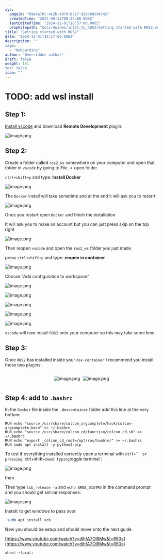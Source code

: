 ```yaml
---
sys:
  pageId: "89e0a78c-4e2b-4070-b327-d28cb0694742"
  createdTime: "2024-08-21T00:24:00.000Z"
  lastEditedTime: "2024-11-01T18:57:00.000Z"
  propFilepath: "docs/Guides/intro_to_ROS2/Getting started with ROS2.md"
title: "Getting started with ROS2"
date: "2024-11-01T18:57:00.000Z"
description: ""
tags:
  - "Onboarding"
author: "Overridden author"
draft: false
weight: 141
toc: false
icon: ""
---
```


# TODO: add wsl install

## Step 1:

[Install vscode](https://code.visualstudio.com/download) and download **Remote Development** plugin:

![image.png](https://prod-files-secure.s3.us-west-2.amazonaws.com/d518164a-d88e-44d1-a4ee-3adb3bd8bce0/efb52993-1881-4a40-b95e-6f020334f022/image.png?X-Amz-Algorithm=AWS4-HMAC-SHA256&X-Amz-Content-Sha256=UNSIGNED-PAYLOAD&X-Amz-Credential=ASIAZI2LB4666BBHXDID%2F20250228%2Fus-west-2%2Fs3%2Faws4_request&X-Amz-Date=20250228T050838Z&X-Amz-Expires=3600&X-Amz-Security-Token=IQoJb3JpZ2luX2VjEE0aCXVzLXdlc3QtMiJHMEUCIQCc71O6SmYrvKonjmrLjTj9vgQAxqnb0mYIijUmU98ovwIgakk9dUQk59oEyKdD4C5HPP%2B1C41Uyas84rNN6chg80gqiAQIhf%2F%2F%2F%2F%2F%2F%2F%2F%2F%2FARAAGgw2Mzc0MjMxODM4MDUiDK%2B%2FETCb3HbB8hKE1SrcA3KeLOLJYcBnrfwW%2BnrKm8M8xmKegEqaOmIJeNUjrEGI%2FVlVqKLxmcJZhn41eayDIlNJCpfP6T1nQN%2F9RY6DZc4Ex97ood7Gbxs0k8rJbC7Te10p%2B6KQdLNiCGeHjpoIJsu9grW0%2BDs%2BtOAZvDdFw%2FXYxewqzvlhJwZz5rObaawvyeThlbQHSzOQZj6poknyIl0Uh7MB5REwAhHw5LFuQTnvqPNgn5Z091Wq%2FBcFC7%2F9ytXySmxLUUdJci9fkhImyqvigNZUnKuXw0p0NnAH32pPkDxkj0%2BbK2WuvecA6qkUmzWB0zUbUqhwy3wy6mZqhDUaHnOXuLRBEPqdb%2BE9bTmVztEL9%2FWUYiv%2Fz%2B2wpC4p90sQ23ShKx5FKvsezlhsHX%2Fg3lwOnjCrI6TeP4DGrAwbuiRZQAoJGXfgb%2BbrLvS3lRNn6yws6Sj5SoML1Yko0NmpfnN5iJbLD8eyDomMUwiULKzGiiTh3g38EckdRoQyLhUFGwelFAj1Osdpe%2F2Q3VDnWNXD9H17qexm6AlmpUZuWvKo1KyNiJNOcTLN2E8HSZQYkmK1E%2FO09YWe2u0gEx%2B7UHpRJ2mxD4Eu5CnjbjZnp%2BXuofxlzDrRHv%2FnkMteALhZumbvp9lETL1hMIDzhL4GOqUBePu0uHrwjMgCzWKOvYI%2B5NJX9l7TFl1gQHv%2FelDjxjYnfZdms5L81h%2F9nt7zyr%2BcfhFGomB6%2B%2BTKgnsAIuadHtC8CdVhvWTY6Ii9WHl6UcjZA7Zxlnx9Jr1VSbvM63EPiaVbYSWyzQPmlV2lUoX0D5wS6CIFf8DmoUM%2BwdkZ%2Ffj6ZYF5L2YyNqhNDLf2GuGJuHxcJn5nOMI6rtaOkks6d6I%2BAaUN&X-Amz-Signature=27eee351cd2a53167b0d96ee9bb090a67627528d9e90ead5657d9489c4f985f4&X-Amz-SignedHeaders=host&x-id=GetObject)

## Step 2:

Create a folder called `ros2_ws` somewhere on your computer and open that folder in `vscode` by going to File → open folder 

`ctrl+shift+p` and type: **Install Docker**

![image.png](https://prod-files-secure.s3.us-west-2.amazonaws.com/d518164a-d88e-44d1-a4ee-3adb3bd8bce0/2269dc0e-1cd5-47ff-bceb-c04ad9b2eab0/image.png?X-Amz-Algorithm=AWS4-HMAC-SHA256&X-Amz-Content-Sha256=UNSIGNED-PAYLOAD&X-Amz-Credential=ASIAZI2LB4666BBHXDID%2F20250228%2Fus-west-2%2Fs3%2Faws4_request&X-Amz-Date=20250228T050837Z&X-Amz-Expires=3600&X-Amz-Security-Token=IQoJb3JpZ2luX2VjEE0aCXVzLXdlc3QtMiJHMEUCIQCc71O6SmYrvKonjmrLjTj9vgQAxqnb0mYIijUmU98ovwIgakk9dUQk59oEyKdD4C5HPP%2B1C41Uyas84rNN6chg80gqiAQIhf%2F%2F%2F%2F%2F%2F%2F%2F%2F%2FARAAGgw2Mzc0MjMxODM4MDUiDK%2B%2FETCb3HbB8hKE1SrcA3KeLOLJYcBnrfwW%2BnrKm8M8xmKegEqaOmIJeNUjrEGI%2FVlVqKLxmcJZhn41eayDIlNJCpfP6T1nQN%2F9RY6DZc4Ex97ood7Gbxs0k8rJbC7Te10p%2B6KQdLNiCGeHjpoIJsu9grW0%2BDs%2BtOAZvDdFw%2FXYxewqzvlhJwZz5rObaawvyeThlbQHSzOQZj6poknyIl0Uh7MB5REwAhHw5LFuQTnvqPNgn5Z091Wq%2FBcFC7%2F9ytXySmxLUUdJci9fkhImyqvigNZUnKuXw0p0NnAH32pPkDxkj0%2BbK2WuvecA6qkUmzWB0zUbUqhwy3wy6mZqhDUaHnOXuLRBEPqdb%2BE9bTmVztEL9%2FWUYiv%2Fz%2B2wpC4p90sQ23ShKx5FKvsezlhsHX%2Fg3lwOnjCrI6TeP4DGrAwbuiRZQAoJGXfgb%2BbrLvS3lRNn6yws6Sj5SoML1Yko0NmpfnN5iJbLD8eyDomMUwiULKzGiiTh3g38EckdRoQyLhUFGwelFAj1Osdpe%2F2Q3VDnWNXD9H17qexm6AlmpUZuWvKo1KyNiJNOcTLN2E8HSZQYkmK1E%2FO09YWe2u0gEx%2B7UHpRJ2mxD4Eu5CnjbjZnp%2BXuofxlzDrRHv%2FnkMteALhZumbvp9lETL1hMIDzhL4GOqUBePu0uHrwjMgCzWKOvYI%2B5NJX9l7TFl1gQHv%2FelDjxjYnfZdms5L81h%2F9nt7zyr%2BcfhFGomB6%2B%2BTKgnsAIuadHtC8CdVhvWTY6Ii9WHl6UcjZA7Zxlnx9Jr1VSbvM63EPiaVbYSWyzQPmlV2lUoX0D5wS6CIFf8DmoUM%2BwdkZ%2Ffj6ZYF5L2YyNqhNDLf2GuGJuHxcJn5nOMI6rtaOkks6d6I%2BAaUN&X-Amz-Signature=1884b08d7b5712129bf5dba8594ed5fef99abdae25448aaca4001ea7dfc6bde9&X-Amz-SignedHeaders=host&x-id=GetObject)

The `Docker` install will take sometime and at the end it will ask you to restart

![image.png](https://prod-files-secure.s3.us-west-2.amazonaws.com/d518164a-d88e-44d1-a4ee-3adb3bd8bce0/ed233f78-be33-4b1f-b89c-9c346c0e961e/image.png?X-Amz-Algorithm=AWS4-HMAC-SHA256&X-Amz-Content-Sha256=UNSIGNED-PAYLOAD&X-Amz-Credential=ASIAZI2LB4666BBHXDID%2F20250228%2Fus-west-2%2Fs3%2Faws4_request&X-Amz-Date=20250228T050837Z&X-Amz-Expires=3600&X-Amz-Security-Token=IQoJb3JpZ2luX2VjEE0aCXVzLXdlc3QtMiJHMEUCIQCc71O6SmYrvKonjmrLjTj9vgQAxqnb0mYIijUmU98ovwIgakk9dUQk59oEyKdD4C5HPP%2B1C41Uyas84rNN6chg80gqiAQIhf%2F%2F%2F%2F%2F%2F%2F%2F%2F%2FARAAGgw2Mzc0MjMxODM4MDUiDK%2B%2FETCb3HbB8hKE1SrcA3KeLOLJYcBnrfwW%2BnrKm8M8xmKegEqaOmIJeNUjrEGI%2FVlVqKLxmcJZhn41eayDIlNJCpfP6T1nQN%2F9RY6DZc4Ex97ood7Gbxs0k8rJbC7Te10p%2B6KQdLNiCGeHjpoIJsu9grW0%2BDs%2BtOAZvDdFw%2FXYxewqzvlhJwZz5rObaawvyeThlbQHSzOQZj6poknyIl0Uh7MB5REwAhHw5LFuQTnvqPNgn5Z091Wq%2FBcFC7%2F9ytXySmxLUUdJci9fkhImyqvigNZUnKuXw0p0NnAH32pPkDxkj0%2BbK2WuvecA6qkUmzWB0zUbUqhwy3wy6mZqhDUaHnOXuLRBEPqdb%2BE9bTmVztEL9%2FWUYiv%2Fz%2B2wpC4p90sQ23ShKx5FKvsezlhsHX%2Fg3lwOnjCrI6TeP4DGrAwbuiRZQAoJGXfgb%2BbrLvS3lRNn6yws6Sj5SoML1Yko0NmpfnN5iJbLD8eyDomMUwiULKzGiiTh3g38EckdRoQyLhUFGwelFAj1Osdpe%2F2Q3VDnWNXD9H17qexm6AlmpUZuWvKo1KyNiJNOcTLN2E8HSZQYkmK1E%2FO09YWe2u0gEx%2B7UHpRJ2mxD4Eu5CnjbjZnp%2BXuofxlzDrRHv%2FnkMteALhZumbvp9lETL1hMIDzhL4GOqUBePu0uHrwjMgCzWKOvYI%2B5NJX9l7TFl1gQHv%2FelDjxjYnfZdms5L81h%2F9nt7zyr%2BcfhFGomB6%2B%2BTKgnsAIuadHtC8CdVhvWTY6Ii9WHl6UcjZA7Zxlnx9Jr1VSbvM63EPiaVbYSWyzQPmlV2lUoX0D5wS6CIFf8DmoUM%2BwdkZ%2Ffj6ZYF5L2YyNqhNDLf2GuGJuHxcJn5nOMI6rtaOkks6d6I%2BAaUN&X-Amz-Signature=70f79d353e50142ff5c3bbf22c24b81479bacec5bac19877b71d5bf74db714c6&X-Amz-SignedHeaders=host&x-id=GetObject)

Once you restart open `Docker` and finish the installation

It will ask you to make an account but you can just press skip on the top right

![image.png](https://prod-files-secure.s3.us-west-2.amazonaws.com/d518164a-d88e-44d1-a4ee-3adb3bd8bce0/21010ad9-1659-4fd9-9f59-9932a09b2a3d/image.png?X-Amz-Algorithm=AWS4-HMAC-SHA256&X-Amz-Content-Sha256=UNSIGNED-PAYLOAD&X-Amz-Credential=ASIAZI2LB4666BBHXDID%2F20250228%2Fus-west-2%2Fs3%2Faws4_request&X-Amz-Date=20250228T050838Z&X-Amz-Expires=3600&X-Amz-Security-Token=IQoJb3JpZ2luX2VjEE0aCXVzLXdlc3QtMiJHMEUCIQCc71O6SmYrvKonjmrLjTj9vgQAxqnb0mYIijUmU98ovwIgakk9dUQk59oEyKdD4C5HPP%2B1C41Uyas84rNN6chg80gqiAQIhf%2F%2F%2F%2F%2F%2F%2F%2F%2F%2FARAAGgw2Mzc0MjMxODM4MDUiDK%2B%2FETCb3HbB8hKE1SrcA3KeLOLJYcBnrfwW%2BnrKm8M8xmKegEqaOmIJeNUjrEGI%2FVlVqKLxmcJZhn41eayDIlNJCpfP6T1nQN%2F9RY6DZc4Ex97ood7Gbxs0k8rJbC7Te10p%2B6KQdLNiCGeHjpoIJsu9grW0%2BDs%2BtOAZvDdFw%2FXYxewqzvlhJwZz5rObaawvyeThlbQHSzOQZj6poknyIl0Uh7MB5REwAhHw5LFuQTnvqPNgn5Z091Wq%2FBcFC7%2F9ytXySmxLUUdJci9fkhImyqvigNZUnKuXw0p0NnAH32pPkDxkj0%2BbK2WuvecA6qkUmzWB0zUbUqhwy3wy6mZqhDUaHnOXuLRBEPqdb%2BE9bTmVztEL9%2FWUYiv%2Fz%2B2wpC4p90sQ23ShKx5FKvsezlhsHX%2Fg3lwOnjCrI6TeP4DGrAwbuiRZQAoJGXfgb%2BbrLvS3lRNn6yws6Sj5SoML1Yko0NmpfnN5iJbLD8eyDomMUwiULKzGiiTh3g38EckdRoQyLhUFGwelFAj1Osdpe%2F2Q3VDnWNXD9H17qexm6AlmpUZuWvKo1KyNiJNOcTLN2E8HSZQYkmK1E%2FO09YWe2u0gEx%2B7UHpRJ2mxD4Eu5CnjbjZnp%2BXuofxlzDrRHv%2FnkMteALhZumbvp9lETL1hMIDzhL4GOqUBePu0uHrwjMgCzWKOvYI%2B5NJX9l7TFl1gQHv%2FelDjxjYnfZdms5L81h%2F9nt7zyr%2BcfhFGomB6%2B%2BTKgnsAIuadHtC8CdVhvWTY6Ii9WHl6UcjZA7Zxlnx9Jr1VSbvM63EPiaVbYSWyzQPmlV2lUoX0D5wS6CIFf8DmoUM%2BwdkZ%2Ffj6ZYF5L2YyNqhNDLf2GuGJuHxcJn5nOMI6rtaOkks6d6I%2BAaUN&X-Amz-Signature=bd58dd5153e2d76d4cf72bbeff29f6d1491e03c8ecd8d13493be5b957e4a3e53&X-Amz-SignedHeaders=host&x-id=GetObject)

Then reopen `vscode` and open the `ros2_ws` folder you just made

press `ctrl+shift+p` and type: **reopen in container**

![image.png](https://prod-files-secure.s3.us-west-2.amazonaws.com/d518164a-d88e-44d1-a4ee-3adb3bd8bce0/4e93b8c2-41ad-488c-8095-c74205196118/image.png?X-Amz-Algorithm=AWS4-HMAC-SHA256&X-Amz-Content-Sha256=UNSIGNED-PAYLOAD&X-Amz-Credential=ASIAZI2LB4666BBHXDID%2F20250228%2Fus-west-2%2Fs3%2Faws4_request&X-Amz-Date=20250228T050837Z&X-Amz-Expires=3600&X-Amz-Security-Token=IQoJb3JpZ2luX2VjEE0aCXVzLXdlc3QtMiJHMEUCIQCc71O6SmYrvKonjmrLjTj9vgQAxqnb0mYIijUmU98ovwIgakk9dUQk59oEyKdD4C5HPP%2B1C41Uyas84rNN6chg80gqiAQIhf%2F%2F%2F%2F%2F%2F%2F%2F%2F%2FARAAGgw2Mzc0MjMxODM4MDUiDK%2B%2FETCb3HbB8hKE1SrcA3KeLOLJYcBnrfwW%2BnrKm8M8xmKegEqaOmIJeNUjrEGI%2FVlVqKLxmcJZhn41eayDIlNJCpfP6T1nQN%2F9RY6DZc4Ex97ood7Gbxs0k8rJbC7Te10p%2B6KQdLNiCGeHjpoIJsu9grW0%2BDs%2BtOAZvDdFw%2FXYxewqzvlhJwZz5rObaawvyeThlbQHSzOQZj6poknyIl0Uh7MB5REwAhHw5LFuQTnvqPNgn5Z091Wq%2FBcFC7%2F9ytXySmxLUUdJci9fkhImyqvigNZUnKuXw0p0NnAH32pPkDxkj0%2BbK2WuvecA6qkUmzWB0zUbUqhwy3wy6mZqhDUaHnOXuLRBEPqdb%2BE9bTmVztEL9%2FWUYiv%2Fz%2B2wpC4p90sQ23ShKx5FKvsezlhsHX%2Fg3lwOnjCrI6TeP4DGrAwbuiRZQAoJGXfgb%2BbrLvS3lRNn6yws6Sj5SoML1Yko0NmpfnN5iJbLD8eyDomMUwiULKzGiiTh3g38EckdRoQyLhUFGwelFAj1Osdpe%2F2Q3VDnWNXD9H17qexm6AlmpUZuWvKo1KyNiJNOcTLN2E8HSZQYkmK1E%2FO09YWe2u0gEx%2B7UHpRJ2mxD4Eu5CnjbjZnp%2BXuofxlzDrRHv%2FnkMteALhZumbvp9lETL1hMIDzhL4GOqUBePu0uHrwjMgCzWKOvYI%2B5NJX9l7TFl1gQHv%2FelDjxjYnfZdms5L81h%2F9nt7zyr%2BcfhFGomB6%2B%2BTKgnsAIuadHtC8CdVhvWTY6Ii9WHl6UcjZA7Zxlnx9Jr1VSbvM63EPiaVbYSWyzQPmlV2lUoX0D5wS6CIFf8DmoUM%2BwdkZ%2Ffj6ZYF5L2YyNqhNDLf2GuGJuHxcJn5nOMI6rtaOkks6d6I%2BAaUN&X-Amz-Signature=03e4a3ab46c8370d7eaf0ba68f3cf163a0230ac7626ead6f22335c3a35644fb8&X-Amz-SignedHeaders=host&x-id=GetObject)

Choose “Add configuration to workspace”

![image.png](https://prod-files-secure.s3.us-west-2.amazonaws.com/d518164a-d88e-44d1-a4ee-3adb3bd8bce0/9560b282-5060-4989-ba37-97e7b2c22476/image.png?X-Amz-Algorithm=AWS4-HMAC-SHA256&X-Amz-Content-Sha256=UNSIGNED-PAYLOAD&X-Amz-Credential=ASIAZI2LB4666BBHXDID%2F20250228%2Fus-west-2%2Fs3%2Faws4_request&X-Amz-Date=20250228T050838Z&X-Amz-Expires=3600&X-Amz-Security-Token=IQoJb3JpZ2luX2VjEE0aCXVzLXdlc3QtMiJHMEUCIQCc71O6SmYrvKonjmrLjTj9vgQAxqnb0mYIijUmU98ovwIgakk9dUQk59oEyKdD4C5HPP%2B1C41Uyas84rNN6chg80gqiAQIhf%2F%2F%2F%2F%2F%2F%2F%2F%2F%2FARAAGgw2Mzc0MjMxODM4MDUiDK%2B%2FETCb3HbB8hKE1SrcA3KeLOLJYcBnrfwW%2BnrKm8M8xmKegEqaOmIJeNUjrEGI%2FVlVqKLxmcJZhn41eayDIlNJCpfP6T1nQN%2F9RY6DZc4Ex97ood7Gbxs0k8rJbC7Te10p%2B6KQdLNiCGeHjpoIJsu9grW0%2BDs%2BtOAZvDdFw%2FXYxewqzvlhJwZz5rObaawvyeThlbQHSzOQZj6poknyIl0Uh7MB5REwAhHw5LFuQTnvqPNgn5Z091Wq%2FBcFC7%2F9ytXySmxLUUdJci9fkhImyqvigNZUnKuXw0p0NnAH32pPkDxkj0%2BbK2WuvecA6qkUmzWB0zUbUqhwy3wy6mZqhDUaHnOXuLRBEPqdb%2BE9bTmVztEL9%2FWUYiv%2Fz%2B2wpC4p90sQ23ShKx5FKvsezlhsHX%2Fg3lwOnjCrI6TeP4DGrAwbuiRZQAoJGXfgb%2BbrLvS3lRNn6yws6Sj5SoML1Yko0NmpfnN5iJbLD8eyDomMUwiULKzGiiTh3g38EckdRoQyLhUFGwelFAj1Osdpe%2F2Q3VDnWNXD9H17qexm6AlmpUZuWvKo1KyNiJNOcTLN2E8HSZQYkmK1E%2FO09YWe2u0gEx%2B7UHpRJ2mxD4Eu5CnjbjZnp%2BXuofxlzDrRHv%2FnkMteALhZumbvp9lETL1hMIDzhL4GOqUBePu0uHrwjMgCzWKOvYI%2B5NJX9l7TFl1gQHv%2FelDjxjYnfZdms5L81h%2F9nt7zyr%2BcfhFGomB6%2B%2BTKgnsAIuadHtC8CdVhvWTY6Ii9WHl6UcjZA7Zxlnx9Jr1VSbvM63EPiaVbYSWyzQPmlV2lUoX0D5wS6CIFf8DmoUM%2BwdkZ%2Ffj6ZYF5L2YyNqhNDLf2GuGJuHxcJn5nOMI6rtaOkks6d6I%2BAaUN&X-Amz-Signature=1028df58b5a282f1df7dbdf0a0982d8c3dc906dad43a9b0256d2554708c32518&X-Amz-SignedHeaders=host&x-id=GetObject)

![image.png](https://prod-files-secure.s3.us-west-2.amazonaws.com/d518164a-d88e-44d1-a4ee-3adb3bd8bce0/2ee63f81-886b-48e8-a553-dc6e5eac99e4/image.png?X-Amz-Algorithm=AWS4-HMAC-SHA256&X-Amz-Content-Sha256=UNSIGNED-PAYLOAD&X-Amz-Credential=ASIAZI2LB4666BBHXDID%2F20250228%2Fus-west-2%2Fs3%2Faws4_request&X-Amz-Date=20250228T050838Z&X-Amz-Expires=3600&X-Amz-Security-Token=IQoJb3JpZ2luX2VjEE0aCXVzLXdlc3QtMiJHMEUCIQCc71O6SmYrvKonjmrLjTj9vgQAxqnb0mYIijUmU98ovwIgakk9dUQk59oEyKdD4C5HPP%2B1C41Uyas84rNN6chg80gqiAQIhf%2F%2F%2F%2F%2F%2F%2F%2F%2F%2FARAAGgw2Mzc0MjMxODM4MDUiDK%2B%2FETCb3HbB8hKE1SrcA3KeLOLJYcBnrfwW%2BnrKm8M8xmKegEqaOmIJeNUjrEGI%2FVlVqKLxmcJZhn41eayDIlNJCpfP6T1nQN%2F9RY6DZc4Ex97ood7Gbxs0k8rJbC7Te10p%2B6KQdLNiCGeHjpoIJsu9grW0%2BDs%2BtOAZvDdFw%2FXYxewqzvlhJwZz5rObaawvyeThlbQHSzOQZj6poknyIl0Uh7MB5REwAhHw5LFuQTnvqPNgn5Z091Wq%2FBcFC7%2F9ytXySmxLUUdJci9fkhImyqvigNZUnKuXw0p0NnAH32pPkDxkj0%2BbK2WuvecA6qkUmzWB0zUbUqhwy3wy6mZqhDUaHnOXuLRBEPqdb%2BE9bTmVztEL9%2FWUYiv%2Fz%2B2wpC4p90sQ23ShKx5FKvsezlhsHX%2Fg3lwOnjCrI6TeP4DGrAwbuiRZQAoJGXfgb%2BbrLvS3lRNn6yws6Sj5SoML1Yko0NmpfnN5iJbLD8eyDomMUwiULKzGiiTh3g38EckdRoQyLhUFGwelFAj1Osdpe%2F2Q3VDnWNXD9H17qexm6AlmpUZuWvKo1KyNiJNOcTLN2E8HSZQYkmK1E%2FO09YWe2u0gEx%2B7UHpRJ2mxD4Eu5CnjbjZnp%2BXuofxlzDrRHv%2FnkMteALhZumbvp9lETL1hMIDzhL4GOqUBePu0uHrwjMgCzWKOvYI%2B5NJX9l7TFl1gQHv%2FelDjxjYnfZdms5L81h%2F9nt7zyr%2BcfhFGomB6%2B%2BTKgnsAIuadHtC8CdVhvWTY6Ii9WHl6UcjZA7Zxlnx9Jr1VSbvM63EPiaVbYSWyzQPmlV2lUoX0D5wS6CIFf8DmoUM%2BwdkZ%2Ffj6ZYF5L2YyNqhNDLf2GuGJuHxcJn5nOMI6rtaOkks6d6I%2BAaUN&X-Amz-Signature=3a4cf8cc71ea6ccbae6f1695e8d26aa0aa2643c7c0dde1e4ccabe6d3bcdbef0d&X-Amz-SignedHeaders=host&x-id=GetObject)

![image.png](https://prod-files-secure.s3.us-west-2.amazonaws.com/d518164a-d88e-44d1-a4ee-3adb3bd8bce0/ae1580b2-b048-407e-aed9-b584224a7a04/image.png?X-Amz-Algorithm=AWS4-HMAC-SHA256&X-Amz-Content-Sha256=UNSIGNED-PAYLOAD&X-Amz-Credential=ASIAZI2LB4666BBHXDID%2F20250228%2Fus-west-2%2Fs3%2Faws4_request&X-Amz-Date=20250228T050837Z&X-Amz-Expires=3600&X-Amz-Security-Token=IQoJb3JpZ2luX2VjEE0aCXVzLXdlc3QtMiJHMEUCIQCc71O6SmYrvKonjmrLjTj9vgQAxqnb0mYIijUmU98ovwIgakk9dUQk59oEyKdD4C5HPP%2B1C41Uyas84rNN6chg80gqiAQIhf%2F%2F%2F%2F%2F%2F%2F%2F%2F%2FARAAGgw2Mzc0MjMxODM4MDUiDK%2B%2FETCb3HbB8hKE1SrcA3KeLOLJYcBnrfwW%2BnrKm8M8xmKegEqaOmIJeNUjrEGI%2FVlVqKLxmcJZhn41eayDIlNJCpfP6T1nQN%2F9RY6DZc4Ex97ood7Gbxs0k8rJbC7Te10p%2B6KQdLNiCGeHjpoIJsu9grW0%2BDs%2BtOAZvDdFw%2FXYxewqzvlhJwZz5rObaawvyeThlbQHSzOQZj6poknyIl0Uh7MB5REwAhHw5LFuQTnvqPNgn5Z091Wq%2FBcFC7%2F9ytXySmxLUUdJci9fkhImyqvigNZUnKuXw0p0NnAH32pPkDxkj0%2BbK2WuvecA6qkUmzWB0zUbUqhwy3wy6mZqhDUaHnOXuLRBEPqdb%2BE9bTmVztEL9%2FWUYiv%2Fz%2B2wpC4p90sQ23ShKx5FKvsezlhsHX%2Fg3lwOnjCrI6TeP4DGrAwbuiRZQAoJGXfgb%2BbrLvS3lRNn6yws6Sj5SoML1Yko0NmpfnN5iJbLD8eyDomMUwiULKzGiiTh3g38EckdRoQyLhUFGwelFAj1Osdpe%2F2Q3VDnWNXD9H17qexm6AlmpUZuWvKo1KyNiJNOcTLN2E8HSZQYkmK1E%2FO09YWe2u0gEx%2B7UHpRJ2mxD4Eu5CnjbjZnp%2BXuofxlzDrRHv%2FnkMteALhZumbvp9lETL1hMIDzhL4GOqUBePu0uHrwjMgCzWKOvYI%2B5NJX9l7TFl1gQHv%2FelDjxjYnfZdms5L81h%2F9nt7zyr%2BcfhFGomB6%2B%2BTKgnsAIuadHtC8CdVhvWTY6Ii9WHl6UcjZA7Zxlnx9Jr1VSbvM63EPiaVbYSWyzQPmlV2lUoX0D5wS6CIFf8DmoUM%2BwdkZ%2Ffj6ZYF5L2YyNqhNDLf2GuGJuHxcJn5nOMI6rtaOkks6d6I%2BAaUN&X-Amz-Signature=c2838ffc9e6dc9a8741a91acc20b44da67bf905ea74b5828dbecea4b740e2936&X-Amz-SignedHeaders=host&x-id=GetObject)

![image.png](https://prod-files-secure.s3.us-west-2.amazonaws.com/d518164a-d88e-44d1-a4ee-3adb3bd8bce0/53255b28-f75e-430f-b9e3-c0ac8577e42b/image.png?X-Amz-Algorithm=AWS4-HMAC-SHA256&X-Amz-Content-Sha256=UNSIGNED-PAYLOAD&X-Amz-Credential=ASIAZI2LB4666BBHXDID%2F20250228%2Fus-west-2%2Fs3%2Faws4_request&X-Amz-Date=20250228T050837Z&X-Amz-Expires=3600&X-Amz-Security-Token=IQoJb3JpZ2luX2VjEE0aCXVzLXdlc3QtMiJHMEUCIQCc71O6SmYrvKonjmrLjTj9vgQAxqnb0mYIijUmU98ovwIgakk9dUQk59oEyKdD4C5HPP%2B1C41Uyas84rNN6chg80gqiAQIhf%2F%2F%2F%2F%2F%2F%2F%2F%2F%2FARAAGgw2Mzc0MjMxODM4MDUiDK%2B%2FETCb3HbB8hKE1SrcA3KeLOLJYcBnrfwW%2BnrKm8M8xmKegEqaOmIJeNUjrEGI%2FVlVqKLxmcJZhn41eayDIlNJCpfP6T1nQN%2F9RY6DZc4Ex97ood7Gbxs0k8rJbC7Te10p%2B6KQdLNiCGeHjpoIJsu9grW0%2BDs%2BtOAZvDdFw%2FXYxewqzvlhJwZz5rObaawvyeThlbQHSzOQZj6poknyIl0Uh7MB5REwAhHw5LFuQTnvqPNgn5Z091Wq%2FBcFC7%2F9ytXySmxLUUdJci9fkhImyqvigNZUnKuXw0p0NnAH32pPkDxkj0%2BbK2WuvecA6qkUmzWB0zUbUqhwy3wy6mZqhDUaHnOXuLRBEPqdb%2BE9bTmVztEL9%2FWUYiv%2Fz%2B2wpC4p90sQ23ShKx5FKvsezlhsHX%2Fg3lwOnjCrI6TeP4DGrAwbuiRZQAoJGXfgb%2BbrLvS3lRNn6yws6Sj5SoML1Yko0NmpfnN5iJbLD8eyDomMUwiULKzGiiTh3g38EckdRoQyLhUFGwelFAj1Osdpe%2F2Q3VDnWNXD9H17qexm6AlmpUZuWvKo1KyNiJNOcTLN2E8HSZQYkmK1E%2FO09YWe2u0gEx%2B7UHpRJ2mxD4Eu5CnjbjZnp%2BXuofxlzDrRHv%2FnkMteALhZumbvp9lETL1hMIDzhL4GOqUBePu0uHrwjMgCzWKOvYI%2B5NJX9l7TFl1gQHv%2FelDjxjYnfZdms5L81h%2F9nt7zyr%2BcfhFGomB6%2B%2BTKgnsAIuadHtC8CdVhvWTY6Ii9WHl6UcjZA7Zxlnx9Jr1VSbvM63EPiaVbYSWyzQPmlV2lUoX0D5wS6CIFf8DmoUM%2BwdkZ%2Ffj6ZYF5L2YyNqhNDLf2GuGJuHxcJn5nOMI6rtaOkks6d6I%2BAaUN&X-Amz-Signature=a10588ae5909962d7f5cebe8db73524decb76c0a22e197540f01d158acb81cff&X-Amz-SignedHeaders=host&x-id=GetObject)

![image.png](https://prod-files-secure.s3.us-west-2.amazonaws.com/d518164a-d88e-44d1-a4ee-3adb3bd8bce0/7c562767-5af9-4ffb-97d1-327bcdf4ee00/image.png?X-Amz-Algorithm=AWS4-HMAC-SHA256&X-Amz-Content-Sha256=UNSIGNED-PAYLOAD&X-Amz-Credential=ASIAZI2LB4666BBHXDID%2F20250228%2Fus-west-2%2Fs3%2Faws4_request&X-Amz-Date=20250228T050837Z&X-Amz-Expires=3600&X-Amz-Security-Token=IQoJb3JpZ2luX2VjEE0aCXVzLXdlc3QtMiJHMEUCIQCc71O6SmYrvKonjmrLjTj9vgQAxqnb0mYIijUmU98ovwIgakk9dUQk59oEyKdD4C5HPP%2B1C41Uyas84rNN6chg80gqiAQIhf%2F%2F%2F%2F%2F%2F%2F%2F%2F%2FARAAGgw2Mzc0MjMxODM4MDUiDK%2B%2FETCb3HbB8hKE1SrcA3KeLOLJYcBnrfwW%2BnrKm8M8xmKegEqaOmIJeNUjrEGI%2FVlVqKLxmcJZhn41eayDIlNJCpfP6T1nQN%2F9RY6DZc4Ex97ood7Gbxs0k8rJbC7Te10p%2B6KQdLNiCGeHjpoIJsu9grW0%2BDs%2BtOAZvDdFw%2FXYxewqzvlhJwZz5rObaawvyeThlbQHSzOQZj6poknyIl0Uh7MB5REwAhHw5LFuQTnvqPNgn5Z091Wq%2FBcFC7%2F9ytXySmxLUUdJci9fkhImyqvigNZUnKuXw0p0NnAH32pPkDxkj0%2BbK2WuvecA6qkUmzWB0zUbUqhwy3wy6mZqhDUaHnOXuLRBEPqdb%2BE9bTmVztEL9%2FWUYiv%2Fz%2B2wpC4p90sQ23ShKx5FKvsezlhsHX%2Fg3lwOnjCrI6TeP4DGrAwbuiRZQAoJGXfgb%2BbrLvS3lRNn6yws6Sj5SoML1Yko0NmpfnN5iJbLD8eyDomMUwiULKzGiiTh3g38EckdRoQyLhUFGwelFAj1Osdpe%2F2Q3VDnWNXD9H17qexm6AlmpUZuWvKo1KyNiJNOcTLN2E8HSZQYkmK1E%2FO09YWe2u0gEx%2B7UHpRJ2mxD4Eu5CnjbjZnp%2BXuofxlzDrRHv%2FnkMteALhZumbvp9lETL1hMIDzhL4GOqUBePu0uHrwjMgCzWKOvYI%2B5NJX9l7TFl1gQHv%2FelDjxjYnfZdms5L81h%2F9nt7zyr%2BcfhFGomB6%2B%2BTKgnsAIuadHtC8CdVhvWTY6Ii9WHl6UcjZA7Zxlnx9Jr1VSbvM63EPiaVbYSWyzQPmlV2lUoX0D5wS6CIFf8DmoUM%2BwdkZ%2Ffj6ZYF5L2YyNqhNDLf2GuGJuHxcJn5nOMI6rtaOkks6d6I%2BAaUN&X-Amz-Signature=cda292c8d053131b3bf05468ab10631a5fe6830639f5ea0704ac6f5897c1f78b&X-Amz-SignedHeaders=host&x-id=GetObject)

`vscode` will now install `ROS2` onto your computer so this may take some time.

## Step 3:

Once `ROS2` has installed inside your `dev-container` I recommend you install these two plugins:

<div style="display: flex;flex-direction: row; column-gap:10px; max-width: 630px;justify-content: center;">
<div>

![image.png](https://prod-files-secure.s3.us-west-2.amazonaws.com/d518164a-d88e-44d1-a4ee-3adb3bd8bce0/3fc3d550-5a54-4ba1-ba6b-faa01cdb7369/image.png?X-Amz-Algorithm=AWS4-HMAC-SHA256&X-Amz-Content-Sha256=UNSIGNED-PAYLOAD&X-Amz-Credential=ASIAZI2LB4662VK3HTJK%2F20250228%2Fus-west-2%2Fs3%2Faws4_request&X-Amz-Date=20250228T050839Z&X-Amz-Expires=3600&X-Amz-Security-Token=IQoJb3JpZ2luX2VjEE0aCXVzLXdlc3QtMiJHMEUCIAN8nbY6ZyXZ2YXki%2FJ3lhG1jJEPvLD1aSTI4ci0hpOCAiEAqWax5aIdQq07iwrbsJczp48zLjquYWzoiiHSG2szM%2FAqiAQIhf%2F%2F%2F%2F%2F%2F%2F%2F%2F%2FARAAGgw2Mzc0MjMxODM4MDUiDE7evkU566YGTpjgfyrcA27Zd87QeXHUfeoJcGQB%2FUh9QMg6Wjyj83vPVBHMaxMIyDDRP8uhVUEI6ENK3FyjDKBdlwbO%2F%2Bfx6pmSRbE%2BgHLdlEHLbYIp8oz%2FQkJmymwwbyP9SCNK6xMJX3o%2BRqiTCMxcFo6TJJAxjBD5gKieFyA31t8KtcMRJmjzTXRubbDggNfimrnfPGji8ITGJKjI8ns31%2F17zO3KHqGPSGtpJIc7n4aLietUrges%2FWvKniLagNo8MHeuJ1nDlDUVCO47reNNm2Q%2BcEDhKuc4x1SJ73hoQrVjK3IkvrbWr8SM256UGI81Ktlb94QHWKc%2BlOR8XoJIbH6ZTeizt%2FdXtFAW0MLeaYjbjnsB8UtIWzh8bVcJ7talluWBlc27gkecfNJELMSlW53IPeP%2FB0lGI1MWQjr%2FeRUB0axll7GmQOaqC3F5NT6DmtqdjkDEwnjkI%2BXsoXwM6fZI%2Foi3EfrL6dt5afyQOTsm42lF88JBvjIRZ8wx5Lx%2BfDuttQV1Dvmn9TV6PaSVffJ1W0AssXA7WIHcttiaIg9djHRF4rTi6QDgRo9lIu3e0%2FfXL6AHmBhH82MH48%2BfcjoIeFyHCspGJP0hyzuazHFnK%2Bq4w2Y2aTo8yD4WziQQ708DsfLQ0kfiMK%2FzhL4GOqUBt%2B1zXSTOaCpe9%2FWFKcGOgoPepufZZmjqMN2aeSuNL6VlWHcAkP8W2HGa%2FsEffJAKpVHZhaU4ruKy2jkELLq84%2FfG65Q5LPER0dTrPV1935wwdS34Zy785yLnVJENjpoLGvjJjA6Lk7lL3Pq0XaR8qK39OmdjEfOqXCMAF4Ur3LLvchMCJqj9L00f1Zkm0BqjqL%2FFI9MUkgTOy0M4QSwFhLlz6LZD&X-Amz-Signature=89c00367495407b4a7376ff36cc48db2f0ec06c564141d3422a102ad7bc178a2&X-Amz-SignedHeaders=host&x-id=GetObject)

</div>
<div>

![image.png](https://prod-files-secure.s3.us-west-2.amazonaws.com/d518164a-d88e-44d1-a4ee-3adb3bd8bce0/d994cc66-13c2-4093-a5a3-f84cf4601a82/image.png?X-Amz-Algorithm=AWS4-HMAC-SHA256&X-Amz-Content-Sha256=UNSIGNED-PAYLOAD&X-Amz-Credential=ASIAZI2LB466YO26OWJP%2F20250228%2Fus-west-2%2Fs3%2Faws4_request&X-Amz-Date=20250228T050840Z&X-Amz-Expires=3600&X-Amz-Security-Token=IQoJb3JpZ2luX2VjEE0aCXVzLXdlc3QtMiJHMEUCICeCMtasRiNwL0Q6fzp3uA9Gz9kDd3N2o7MMFjqinRJzAiEAiwKJlkfl%2BOrin1N7ELwT1oyuL8q09AHYfDDfx1OJn60qiAQIhf%2F%2F%2F%2F%2F%2F%2F%2F%2F%2FARAAGgw2Mzc0MjMxODM4MDUiDEZskkvo%2BEi4biOr3yrcA0qmRxv0%2F3eQ4%2FEi2hK3psEIapP3n1nPCi2V%2FLwOwZfErBj72lGVXN9C4Q7jVc%2FY5KP8t2LluQs0kNlln%2FyXxBsrm1V9rwwBxgf4SAG6NasPXpCzNAHzAcNJBZbt1vwzSoxO%2F%2FrgVc%2FAcQC0HUlYik5mg8%2BSb6%2FIorE4hwmSyJYclqvvIzQKVZThIliGMyZkew5IBWIGklog1PA3Y8LdO7OrQhcgwLqUDUvRrRB9STbu50O3G%2Bxlj07NR9VKAqn3GVwzI5ZZp9tGxGsQOhez8SqDXiRZt5OUuj7gGuWC5N3CZ001JPzIV%2Fh39MASAtskp%2F2qcEjEa2rmznD6vuGoc8sn48aQtf0hUiJDrQ82TrmGvkFtBpusmdJIqbQ2k3E0hIPh3CTDY8Cgy7Yy1FgGnYoDIfRYl9ACqW3OubMW4L37rvR7VdJehfUkUJGpaYU%2F18%2F483KD8hGo8h7vBAatArpSU3YyyKtvaRd0rSGH7s3hdTR3p0ztUO2LHt8GxbO5Z4J1ncicHYxtDPXDEvaEJ%2F0I%2B15risdYMZkzX79XcVtNnyhx66ypvV97u62ADkHl4pSsfMXFwDg%2BiC%2BytEnggaZUI7forvAkPXYhEQI39Q5ypLfYCwN1VWcbCpS%2FMPHzhL4GOqUBY4uJ8qg2gLyLuhoRhqeRuXUhNvwBxZskjzPTSlv3BmAySieLI%2FUPi61cXr4Ulujf6ZimS4ocV%2Fo9DXMlZlV4q7f%2FrEUVC78awUB8r2ApLymjFD21Y24MhOz55AsvSJXyl7qmXl0qelJ64UlMAQ0NbfTbcGlLgdbW%2BxlMP0HLy7AGVYYZQfgtjpVeBrurEY19P9gbr2J80yTxgfmi1H2TGibUrO8P&X-Amz-Signature=a3b5f3f8039ecdb58e0443cac47e6af202dda4953cc9a385cbbdb578dbde74bc&X-Amz-SignedHeaders=host&x-id=GetObject)

</div>
</div>

## Step 4: add to `.bashrc`

In the `Docker` file inside the `.devcontainer` folder add this line at the very bottom: 

```docker
RUN echo "source /usr/share/colcon_argcomplete/hook/colcon-argcomplete.bash" >> ~/.bashrc
RUN echo "source /usr/share/colcon_cd/function/colcon_cd.sh" >> ~/.bashrc
RUN echo "export _colcon_cd_root=/opt/ros/humble/" >> ~/.bashrc
RUN sudo apt install -y python3-pip 
```

To test if everything installed correctly open a terminal with `ctrl+`` or pressing `ctrl+shift+p` and typing `toggle terminal`:

![image.png](https://prod-files-secure.s3.us-west-2.amazonaws.com/d518164a-d88e-44d1-a4ee-3adb3bd8bce0/6a4943d8-b04e-4c02-9a58-775f3384d1a5/image.png?X-Amz-Algorithm=AWS4-HMAC-SHA256&X-Amz-Content-Sha256=UNSIGNED-PAYLOAD&X-Amz-Credential=ASIAZI2LB4666BBHXDID%2F20250228%2Fus-west-2%2Fs3%2Faws4_request&X-Amz-Date=20250228T050837Z&X-Amz-Expires=3600&X-Amz-Security-Token=IQoJb3JpZ2luX2VjEE0aCXVzLXdlc3QtMiJHMEUCIQCc71O6SmYrvKonjmrLjTj9vgQAxqnb0mYIijUmU98ovwIgakk9dUQk59oEyKdD4C5HPP%2B1C41Uyas84rNN6chg80gqiAQIhf%2F%2F%2F%2F%2F%2F%2F%2F%2F%2FARAAGgw2Mzc0MjMxODM4MDUiDK%2B%2FETCb3HbB8hKE1SrcA3KeLOLJYcBnrfwW%2BnrKm8M8xmKegEqaOmIJeNUjrEGI%2FVlVqKLxmcJZhn41eayDIlNJCpfP6T1nQN%2F9RY6DZc4Ex97ood7Gbxs0k8rJbC7Te10p%2B6KQdLNiCGeHjpoIJsu9grW0%2BDs%2BtOAZvDdFw%2FXYxewqzvlhJwZz5rObaawvyeThlbQHSzOQZj6poknyIl0Uh7MB5REwAhHw5LFuQTnvqPNgn5Z091Wq%2FBcFC7%2F9ytXySmxLUUdJci9fkhImyqvigNZUnKuXw0p0NnAH32pPkDxkj0%2BbK2WuvecA6qkUmzWB0zUbUqhwy3wy6mZqhDUaHnOXuLRBEPqdb%2BE9bTmVztEL9%2FWUYiv%2Fz%2B2wpC4p90sQ23ShKx5FKvsezlhsHX%2Fg3lwOnjCrI6TeP4DGrAwbuiRZQAoJGXfgb%2BbrLvS3lRNn6yws6Sj5SoML1Yko0NmpfnN5iJbLD8eyDomMUwiULKzGiiTh3g38EckdRoQyLhUFGwelFAj1Osdpe%2F2Q3VDnWNXD9H17qexm6AlmpUZuWvKo1KyNiJNOcTLN2E8HSZQYkmK1E%2FO09YWe2u0gEx%2B7UHpRJ2mxD4Eu5CnjbjZnp%2BXuofxlzDrRHv%2FnkMteALhZumbvp9lETL1hMIDzhL4GOqUBePu0uHrwjMgCzWKOvYI%2B5NJX9l7TFl1gQHv%2FelDjxjYnfZdms5L81h%2F9nt7zyr%2BcfhFGomB6%2B%2BTKgnsAIuadHtC8CdVhvWTY6Ii9WHl6UcjZA7Zxlnx9Jr1VSbvM63EPiaVbYSWyzQPmlV2lUoX0D5wS6CIFf8DmoUM%2BwdkZ%2Ffj6ZYF5L2YyNqhNDLf2GuGJuHxcJn5nOMI6rtaOkks6d6I%2BAaUN&X-Amz-Signature=d9c747322a4eb512fef8068fca6ec66e343ef057211d66b36c665a559b0b21d4&X-Amz-SignedHeaders=host&x-id=GetObject)

then 

Then type `lsb_release -a` and `echo $ROS_DISTRO` in the command prompt and you should get similar responses:

![image.png](https://prod-files-secure.s3.us-west-2.amazonaws.com/d518164a-d88e-44d1-a4ee-3adb3bd8bce0/3e635dec-a805-4e85-8b9e-d000e5b71a4e/image.png?X-Amz-Algorithm=AWS4-HMAC-SHA256&X-Amz-Content-Sha256=UNSIGNED-PAYLOAD&X-Amz-Credential=ASIAZI2LB4666BBHXDID%2F20250228%2Fus-west-2%2Fs3%2Faws4_request&X-Amz-Date=20250228T050837Z&X-Amz-Expires=3600&X-Amz-Security-Token=IQoJb3JpZ2luX2VjEE0aCXVzLXdlc3QtMiJHMEUCIQCc71O6SmYrvKonjmrLjTj9vgQAxqnb0mYIijUmU98ovwIgakk9dUQk59oEyKdD4C5HPP%2B1C41Uyas84rNN6chg80gqiAQIhf%2F%2F%2F%2F%2F%2F%2F%2F%2F%2FARAAGgw2Mzc0MjMxODM4MDUiDK%2B%2FETCb3HbB8hKE1SrcA3KeLOLJYcBnrfwW%2BnrKm8M8xmKegEqaOmIJeNUjrEGI%2FVlVqKLxmcJZhn41eayDIlNJCpfP6T1nQN%2F9RY6DZc4Ex97ood7Gbxs0k8rJbC7Te10p%2B6KQdLNiCGeHjpoIJsu9grW0%2BDs%2BtOAZvDdFw%2FXYxewqzvlhJwZz5rObaawvyeThlbQHSzOQZj6poknyIl0Uh7MB5REwAhHw5LFuQTnvqPNgn5Z091Wq%2FBcFC7%2F9ytXySmxLUUdJci9fkhImyqvigNZUnKuXw0p0NnAH32pPkDxkj0%2BbK2WuvecA6qkUmzWB0zUbUqhwy3wy6mZqhDUaHnOXuLRBEPqdb%2BE9bTmVztEL9%2FWUYiv%2Fz%2B2wpC4p90sQ23ShKx5FKvsezlhsHX%2Fg3lwOnjCrI6TeP4DGrAwbuiRZQAoJGXfgb%2BbrLvS3lRNn6yws6Sj5SoML1Yko0NmpfnN5iJbLD8eyDomMUwiULKzGiiTh3g38EckdRoQyLhUFGwelFAj1Osdpe%2F2Q3VDnWNXD9H17qexm6AlmpUZuWvKo1KyNiJNOcTLN2E8HSZQYkmK1E%2FO09YWe2u0gEx%2B7UHpRJ2mxD4Eu5CnjbjZnp%2BXuofxlzDrRHv%2FnkMteALhZumbvp9lETL1hMIDzhL4GOqUBePu0uHrwjMgCzWKOvYI%2B5NJX9l7TFl1gQHv%2FelDjxjYnfZdms5L81h%2F9nt7zyr%2BcfhFGomB6%2B%2BTKgnsAIuadHtC8CdVhvWTY6Ii9WHl6UcjZA7Zxlnx9Jr1VSbvM63EPiaVbYSWyzQPmlV2lUoX0D5wS6CIFf8DmoUM%2BwdkZ%2Ffj6ZYF5L2YyNqhNDLf2GuGJuHxcJn5nOMI6rtaOkks6d6I%2BAaUN&X-Amz-Signature=342293a4de1f660d7601cdf31173f813c14a1a9d8f0996b7aa05a76c6033eea6&X-Amz-SignedHeaders=host&x-id=GetObject)

Install:  to get windows to pass over

```bash
 sudo apt install xcb
```

Now you should be setup and should move onto the next guide 

[https://www.youtube.com/watch?v=dihfA7Ol6Mw&t=650s](https://www.youtube.com/watch?v=dihfA7Ol6Mw&t=650s)

```python
xhost +local:
```
